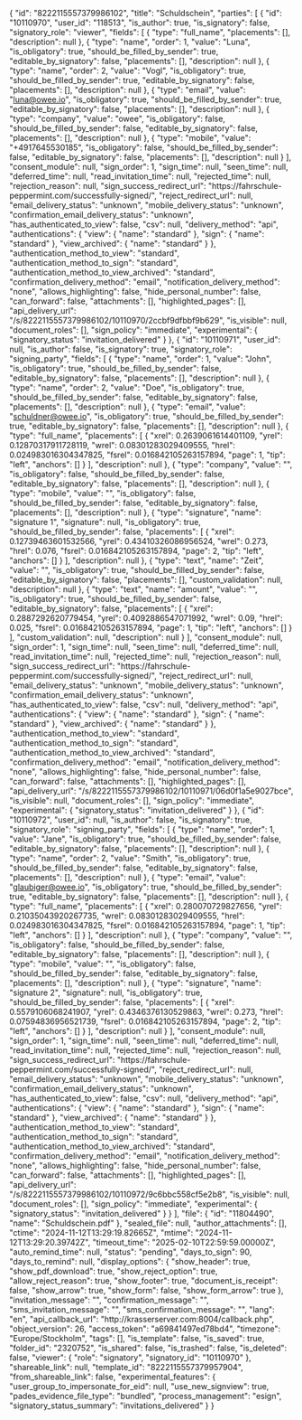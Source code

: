 {
    "id": "8222115557379986102",
    "title": "Schuldschein",
    "parties": [
        {
            "id": "10110970",
            "user_id": "118513",
            "is_author": true,
            "is_signatory": false,
            "signatory_role": "viewer",
            "fields": [
                {
                    "type": "full_name",
                    "placements": [],
                    "description": null
                },
                {
                    "type": "name",
                    "order": 1,
                    "value": "Luna",
                    "is_obligatory": true,
                    "should_be_filled_by_sender": true,
                    "editable_by_signatory": false,
                    "placements": [],
                    "description": null
                },
                {
                    "type": "name",
                    "order": 2,
                    "value": "Vogl",
                    "is_obligatory": true,
                    "should_be_filled_by_sender": true,
                    "editable_by_signatory": false,
                    "placements": [],
                    "description": null
                },
                {
                    "type": "email",
                    "value": "luna@owee.io",
                    "is_obligatory": true,
                    "should_be_filled_by_sender": true,
                    "editable_by_signatory": false,
                    "placements": [],
                    "description": null
                },
                {
                    "type": "company",
                    "value": "owee",
                    "is_obligatory": false,
                    "should_be_filled_by_sender": false,
                    "editable_by_signatory": false,
                    "placements": [],
                    "description": null
                },
                {
                    "type": "mobile",
                    "value": "+4917645530185",
                    "is_obligatory": false,
                    "should_be_filled_by_sender": false,
                    "editable_by_signatory": false,
                    "placements": [],
                    "description": null
                }
            ],
            "consent_module": null,
            "sign_order": 1,
            "sign_time": null,
            "seen_time": null,
            "deferred_time": null,
            "read_invitation_time": null,
            "rejected_time": null,
            "rejection_reason": null,
            "sign_success_redirect_url": "https:\/\/fahrschule-peppermint.com\/successfully-signed\/",
            "reject_redirect_url": null,
            "email_delivery_status": "unknown",
            "mobile_delivery_status": "unknown",
            "confirmation_email_delivery_status": "unknown",
            "has_authenticated_to_view": false,
            "csv": null,
            "delivery_method": "api",
            "authentications": {
                "view": {
                    "name": "standard"
                },
                "sign": {
                    "name": "standard"
                },
                "view_archived": {
                    "name": "standard"
                }
            },
            "authentication_method_to_view": "standard",
            "authentication_method_to_sign": "standard",
            "authentication_method_to_view_archived": "standard",
            "confirmation_delivery_method": "email",
            "notification_delivery_method": "none",
            "allows_highlighting": false,
            "hide_personal_number": false,
            "can_forward": false,
            "attachments": [],
            "highlighted_pages": [],
            "api_delivery_url": "\/s\/8222115557379986102\/10110970\/2ccbf9dfbbf9b629",
            "is_visible": null,
            "document_roles": [],
            "sign_policy": "immediate",
            "experimental": {
                "signatory_status": "invitation_delivered"
            }
        },
        {
            "id": "10110971",
            "user_id": null,
            "is_author": false,
            "is_signatory": true,
            "signatory_role": "signing_party",
            "fields": [
                {
                    "type": "name",
                    "order": 1,
                    "value": "John",
                    "is_obligatory": true,
                    "should_be_filled_by_sender": false,
                    "editable_by_signatory": false,
                    "placements": [],
                    "description": null
                },
                {
                    "type": "name",
                    "order": 2,
                    "value": "Doe",
                    "is_obligatory": true,
                    "should_be_filled_by_sender": false,
                    "editable_by_signatory": false,
                    "placements": [],
                    "description": null
                },
                {
                    "type": "email",
                    "value": "schuldner@owee.io",
                    "is_obligatory": true,
                    "should_be_filled_by_sender": true,
                    "editable_by_signatory": false,
                    "placements": [],
                    "description": null
                },
                {
                    "type": "full_name",
                    "placements": [
                        {
                            "xrel": 0.2639061614401109,
                            "yrel": 0.12870317911728119,
                            "wrel": 0.08301283029409555,
                            "hrel": 0.024983016304347825,
                            "fsrel": 0.016842105263157894,
                            "page": 1,
                            "tip": "left",
                            "anchors": []
                        }
                    ],
                    "description": null
                },
                {
                    "type": "company",
                    "value": "",
                    "is_obligatory": false,
                    "should_be_filled_by_sender": false,
                    "editable_by_signatory": false,
                    "placements": [],
                    "description": null
                },
                {
                    "type": "mobile",
                    "value": "",
                    "is_obligatory": false,
                    "should_be_filled_by_sender": false,
                    "editable_by_signatory": false,
                    "placements": [],
                    "description": null
                },
                {
                    "type": "signature",
                    "name": "signature 1",
                    "signature": null,
                    "is_obligatory": true,
                    "should_be_filled_by_sender": false,
                    "placements": [
                        {
                            "xrel": 0.12739463601532566,
                            "yrel": 0.43410326086956524,
                            "wrel": 0.273,
                            "hrel": 0.076,
                            "fsrel": 0.016842105263157894,
                            "page": 2,
                            "tip": "left",
                            "anchors": []
                        }
                    ],
                    "description": null
                },
                {
                    "type": "text",
                    "name": "Zeit",
                    "value": "",
                    "is_obligatory": true,
                    "should_be_filled_by_sender": false,
                    "editable_by_signatory": false,
                    "placements": [],
                    "custom_validation": null,
                    "description": null
                },
                {
                    "type": "text",
                    "name": "amount",
                    "value": "",
                    "is_obligatory": true,
                    "should_be_filled_by_sender": false,
                    "editable_by_signatory": false,
                    "placements": [
                        {
                            "xrel": 0.2887292620779454,
                            "yrel": 0.4092886547071992,
                            "wrel": 0.09,
                            "hrel": 0.025,
                            "fsrel": 0.016842105263157894,
                            "page": 1,
                            "tip": "left",
                            "anchors": []
                        }
                    ],
                    "custom_validation": null,
                    "description": null
                }
            ],
            "consent_module": null,
            "sign_order": 1,
            "sign_time": null,
            "seen_time": null,
            "deferred_time": null,
            "read_invitation_time": null,
            "rejected_time": null,
            "rejection_reason": null,
            "sign_success_redirect_url": "https:\/\/fahrschule-peppermint.com\/successfully-signed\/",
            "reject_redirect_url": null,
            "email_delivery_status": "unknown",
            "mobile_delivery_status": "unknown",
            "confirmation_email_delivery_status": "unknown",
            "has_authenticated_to_view": false,
            "csv": null,
            "delivery_method": "api",
            "authentications": {
                "view": {
                    "name": "standard"
                },
                "sign": {
                    "name": "standard"
                },
                "view_archived": {
                    "name": "standard"
                }
            },
            "authentication_method_to_view": "standard",
            "authentication_method_to_sign": "standard",
            "authentication_method_to_view_archived": "standard",
            "confirmation_delivery_method": "email",
            "notification_delivery_method": "none",
            "allows_highlighting": false,
            "hide_personal_number": false,
            "can_forward": false,
            "attachments": [],
            "highlighted_pages": [],
            "api_delivery_url": "\/s\/8222115557379986102\/10110971\/06d0f1a5e9027bce",
            "is_visible": null,
            "document_roles": [],
            "sign_policy": "immediate",
            "experimental": {
                "signatory_status": "invitation_delivered"
            }
        },
        {
            "id": "10110972",
            "user_id": null,
            "is_author": false,
            "is_signatory": true,
            "signatory_role": "signing_party",
            "fields": [
                {
                    "type": "name",
                    "order": 1,
                    "value": "Jane",
                    "is_obligatory": true,
                    "should_be_filled_by_sender": false,
                    "editable_by_signatory": false,
                    "placements": [],
                    "description": null
                },
                {
                    "type": "name",
                    "order": 2,
                    "value": "Smith",
                    "is_obligatory": true,
                    "should_be_filled_by_sender": false,
                    "editable_by_signatory": false,
                    "placements": [],
                    "description": null
                },
                {
                    "type": "email",
                    "value": "glaubiger@owee.io",
                    "is_obligatory": true,
                    "should_be_filled_by_sender": true,
                    "editable_by_signatory": false,
                    "placements": [],
                    "description": null
                },
                {
                    "type": "full_name",
                    "placements": [
                        {
                            "xrel": 0.280070729827656,
                            "yrel": 0.21035043920267735,
                            "wrel": 0.08301283029409555,
                            "hrel": 0.024983016304347825,
                            "fsrel": 0.016842105263157894,
                            "page": 1,
                            "tip": "left",
                            "anchors": []
                        }
                    ],
                    "description": null
                },
                {
                    "type": "company",
                    "value": "",
                    "is_obligatory": false,
                    "should_be_filled_by_sender": false,
                    "editable_by_signatory": false,
                    "placements": [],
                    "description": null
                },
                {
                    "type": "mobile",
                    "value": "",
                    "is_obligatory": false,
                    "should_be_filled_by_sender": false,
                    "editable_by_signatory": false,
                    "placements": [],
                    "description": null
                },
                {
                    "type": "signature",
                    "name": "signature 2",
                    "signature": null,
                    "is_obligatory": true,
                    "should_be_filled_by_sender": false,
                    "placements": [
                        {
                            "xrel": 0.5579106068241907,
                            "yrel": 0.4346376130529863,
                            "wrel": 0.273,
                            "hrel": 0.07594836956521739,
                            "fsrel": 0.016842105263157894,
                            "page": 2,
                            "tip": "left",
                            "anchors": []
                        }
                    ],
                    "description": null
                }
            ],
            "consent_module": null,
            "sign_order": 1,
            "sign_time": null,
            "seen_time": null,
            "deferred_time": null,
            "read_invitation_time": null,
            "rejected_time": null,
            "rejection_reason": null,
            "sign_success_redirect_url": "https:\/\/fahrschule-peppermint.com\/successfully-signed\/",
            "reject_redirect_url": null,
            "email_delivery_status": "unknown",
            "mobile_delivery_status": "unknown",
            "confirmation_email_delivery_status": "unknown",
            "has_authenticated_to_view": false,
            "csv": null,
            "delivery_method": "api",
            "authentications": {
                "view": {
                    "name": "standard"
                },
                "sign": {
                    "name": "standard"
                },
                "view_archived": {
                    "name": "standard"
                }
            },
            "authentication_method_to_view": "standard",
            "authentication_method_to_sign": "standard",
            "authentication_method_to_view_archived": "standard",
            "confirmation_delivery_method": "email",
            "notification_delivery_method": "none",
            "allows_highlighting": false,
            "hide_personal_number": false,
            "can_forward": false,
            "attachments": [],
            "highlighted_pages": [],
            "api_delivery_url": "\/s\/8222115557379986102\/10110972\/9c6bbc558cf5e2b8",
            "is_visible": null,
            "document_roles": [],
            "sign_policy": "immediate",
            "experimental": {
                "signatory_status": "invitation_delivered"
            }
        }
    ],
    "file": {
        "id": "11804490",
        "name": "Schuldschein.pdf"
    },
    "sealed_file": null,
    "author_attachments": [],
    "ctime": "2024-11-12T13:29:19.82665Z",
    "mtime": "2024-11-12T13:29:20.39742Z",
    "timeout_time": "2025-02-10T22:59:59.00000Z",
    "auto_remind_time": null,
    "status": "pending",
    "days_to_sign": 90,
    "days_to_remind": null,
    "display_options": {
        "show_header": true,
        "show_pdf_download": true,
        "show_reject_option": true,
        "allow_reject_reason": true,
        "show_footer": true,
        "document_is_receipt": false,
        "show_arrow": true,
        "show_form": false,
        "show_form_arrow": true
    },
    "invitation_message": "",
    "confirmation_message": "",
    "sms_invitation_message": "",
    "sms_confirmation_message": "",
    "lang": "en",
    "api_callback_url": "http:\/\/krasserserver.com:8004\/callback.php",
    "object_version": 26,
    "access_token": "a69841497ed78bd4",
    "timezone": "Europe\/Stockholm",
    "tags": [],
    "is_template": false,
    "is_saved": true,
    "folder_id": "2320752",
    "is_shared": false,
    "is_trashed": false,
    "is_deleted": false,
    "viewer": {
        "role": "signatory",
        "signatory_id": "10110970"
    },
    "shareable_link": null,
    "template_id": "8222115557379957904",
    "from_shareable_link": false,
    "experimental_features": {
        "user_group_to_impersonate_for_eid": null,
        "use_new_signview": true,
        "pades_evidence_file_type": "bundled",
        "process_management": "esign",
        "signatory_status_summary": "invitations_delivered"
    }
}